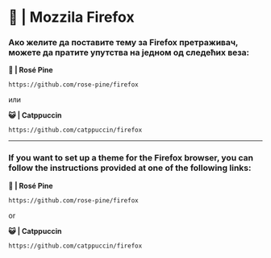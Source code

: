 # 🦊 | Mozzila Firefox

### Ако желите да поставите тему за Firefox претраживач, можете да пратите упутства на једном од следећих веза:

**🌹 | Rosé Pine**

```
https://github.com/rose-pine/firefox
```

или

**😺 | Catppuccin**
```
https://github.com/catppuccin/firefox
```


---

### If you want to set up a theme for the Firefox browser, you can follow the instructions provided at one of the following links:

**🌹 | Rosé Pine**

```
https://github.com/rose-pine/firefox
```

or

**😺 | Catppuccin**
```
https://github.com/catppuccin/firefox
```
